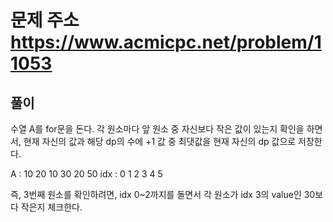 # 문제 주소 https://www.acmicpc.net/problem/11053

## 풀이

수열 A를 for문을 돈다. 각 원소마다 앞 원소 중 자신보다 작은 값이 있는지 확인을 하면서, 현재 자신의 값과 해당 dp의 수에 +1 값 중 최댓값을 현재 자신의 dp 값으로 저장한다.

A : 10 20 10 30 20 50
idx : 0 1 2 3 4 5

즉, 3번째 원소를 확인하려면, idx 0~2까지를 돌면서 각 원소가 idx 3의 value인 30보다 작은지 체크한다.
